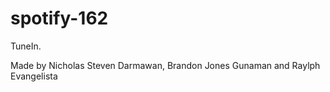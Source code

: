 # spotify-162
TuneIn.

Made by Nicholas Steven Darmawan, Brandon Jones Gunaman and Raylph Evangelista  
